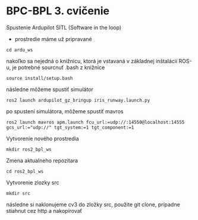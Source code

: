 # BPC-BPL 3. cvičenie

Spustenie Ardupilot SITL (Software in the loop)
- prostredie máme už pripravané
```
cd ardu_ws
```

nakoľko sa nejedná o knižnicu, ktorá je vstavaná v základnej inštalácií ROS-u, je potrebné sourcnuť .bash z knižnice
```
source install/setup.bash
```

následne môžeme spustiť simulátor
```
ros2 launch ardupilot_gz_bringup iris_runway.launch.py
```

po spustení simulátora, môžeme spustiť mavros
```
ros2 launch mavros apm.launch fcu_url:=udp://:14550@localhost:14555 gcs_url:="udp://" tgt_system:=1 tgt_component:=1
```

Vytvorenie nového prostredia
```
mkdir ros2_bpl_ws
```
Zmena aktualneho repozitara
```
cd ros2_bpl_ws
```
Vytvorenie zlozky src
```
mkdir src
```
následne si naklonujeme cv3 do zložky src, použite git clone, prípadne stiahnut cez http a nakopírovať
